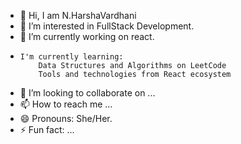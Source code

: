 - 👋 Hi, I am N.HarshaVardhani
- 👀 I’m interested in FullStack Development.
- 🌱 I’m currently working on react.
-     I'm currently learning:
          Data Structures and Algorithms on LeetCode
          Tools and technologies from React ecosystem
- 💞️ I’m looking to collaborate on ...
- 📫 How to reach me ...
- 😄 Pronouns: She/Her.
- ⚡ Fun fact: ...

<!---
NichenametlaHarshaVardhani/NichenametlaHarshaVardhani is a ✨ special ✨ repository because its `README.md` (this file) appears on your GitHub profile.
You can click the Preview link to take a look at your changes.
--->
